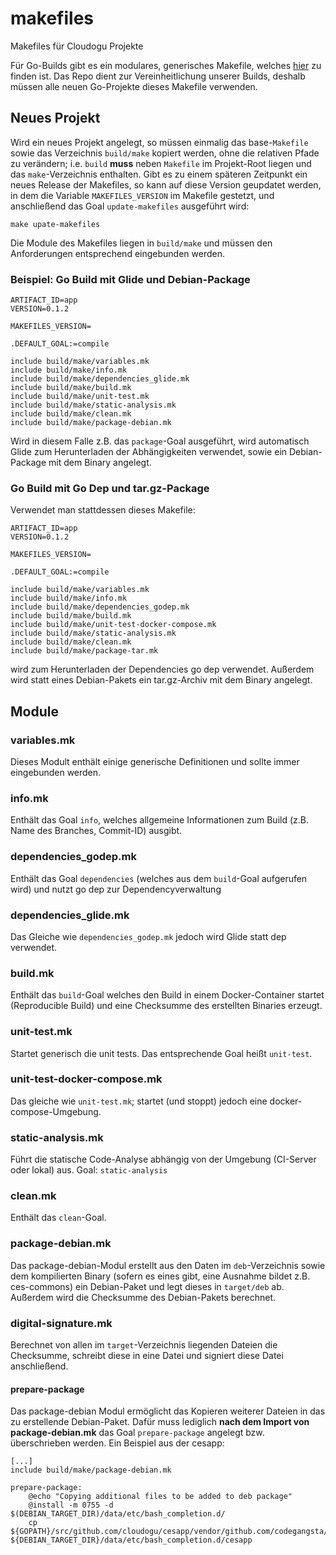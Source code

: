 # makefiles
Makefiles für Cloudogu Projekte

Für Go-Builds gibt es ein modulares, generisches Makefile, welches [hier](https://github.com/cloudogu/makefiles) zu finden ist. Das Repo dient zur Vereinheitlichung unserer Builds, deshalb müssen alle neuen Go-Projekte dieses Makefile verwenden.

## Neues Projekt
Wird ein neues Projekt angelegt, so müssen einmalig das base-`Makefile` sowie das Verzeichnis `build/make` kopiert werden, ohne die relativen Pfade zu verändern; i.e. `build` **muss** neben `Makefile` im Projekt-Root liegen und das `make`-Verzeichnis enthalten.
Gibt es zu einem späteren Zeitpunkt ein neues Release der Makefiles, so kann auf diese Version geupdatet werden, in dem die Variable `MAKEFILES_VERSION` im Makefile gestetzt, und anschließend das Goal `update-makefiles` ausgeführt wird:

```
make upate-makefiles
```

Die Module des Makefiles liegen in `build/make` und müssen den Anforderungen entsprechend eingebunden werden.

### Beispiel: Go Build mit Glide und Debian-Package
```
ARTIFACT_ID=app
VERSION=0.1.2

MAKEFILES_VERSION= 

.DEFAULT_GOAL:=compile

include build/make/variables.mk
include build/make/info.mk
include build/make/dependencies_glide.mk
include build/make/build.mk
include build/make/unit-test.mk
include build/make/static-analysis.mk
include build/make/clean.mk
include build/make/package-debian.mk

```

Wird in diesem Falle z.B. das `package`-Goal ausgeführt, wird automatisch Glide zum Herunterladen der Abhängigkeiten verwendet, sowie ein Debian-Package mit dem Binary angelegt.

### Go Build mit Go Dep und tar.gz-Package
Verwendet man stattdessen dieses Makefile:

```
ARTIFACT_ID=app
VERSION=0.1.2

MAKEFILES_VERSION= 

.DEFAULT_GOAL:=compile

include build/make/variables.mk
include build/make/info.mk
include build/make/dependencies_godep.mk
include build/make/build.mk
include build/make/unit-test-docker-compose.mk
include build/make/static-analysis.mk
include build/make/clean.mk
include build/make/package-tar.mk
```

wird zum Herunterladen der Dependencies go dep verwendet. Außerdem wird statt eines Debian-Pakets ein tar.gz-Archiv mit dem Binary angelegt.

## Module

### variables.mk

Dieses Modult enthält einige generische Definitionen und sollte immer eingebunden werden.

### info.mk

Enthält das Goal `info`, welches allgemeine Informationen zum Build (z.B. Name des Branches, Commit-ID) ausgibt.

### dependencies_godep.mk

Enthält das Goal `dependencies` (welches aus dem `build`-Goal aufgerufen wird) und nutzt go dep zur Dependencyverwaltung

### dependencies_glide.mk

Das Gleiche wie `dependencies_godep.mk` jedoch wird Glide statt dep verwendet.

### build.mk

Enthält das `build`-Goal welches den Build in einem Docker-Container startet (Reproducible Build) und eine Checksumme des erstellten Binaries erzeugt.

### unit-test.mk

Startet generisch die unit tests. Das entsprechende Goal heißt `unit-test`.

### unit-test-docker-compose.mk

Das gleiche wie `unit-test.mk`; startet (und stoppt) jedoch eine docker-compose-Umgebung.

### static-analysis.mk

Führt die statische Code-Analyse abhängig von der Umgebung (CI-Server oder lokal) aus. Goal: `static-analysis`

### clean.mk

Enthält das `clean`-Goal.

### package-debian.mk

Das package-debian-Modul erstellt aus den Daten im `deb`-Verzeichnis sowie dem kompilierten Binary (sofern es eines gibt, eine Ausnahme bildet z.B. ces-commons) ein Debian-Paket und legt dieses in `target/deb` ab. Außerdem wird die Checksumme des Debian-Pakets berechnet.

### digital-signature.mk

Berechnet von allen im `target`-Verzeichnis liegenden Dateien die Checksumme, schreibt diese in eine Datei und signiert diese Datei anschließend.

#### prepare-package
Das package-debian Modul ermöglicht das Kopieren weiterer Dateien in das zu erstellende Debian-Paket. Dafür muss lediglich **nach dem Import von package-debian.mk** das Goal `prepare-package` angelegt bzw. überschrieben werden. Ein Beispiel aus der cesapp:


```
[...]
include build/make/package-debian.mk

prepare-package:
	@echo "Copying additional files to be added to deb package"	
	@install -m 0755 -d $(DEBIAN_TARGET_DIR)/data/etc/bash_completion.d/
	cp ${GOPATH}/src/github.com/cloudogu/cesapp/vendor/github.com/codegangsta/cli/autocomplete/bash_autocomplete ${DEBIAN_TARGET_DIR}/data/etc/bash_completion.d/cesapp
```


